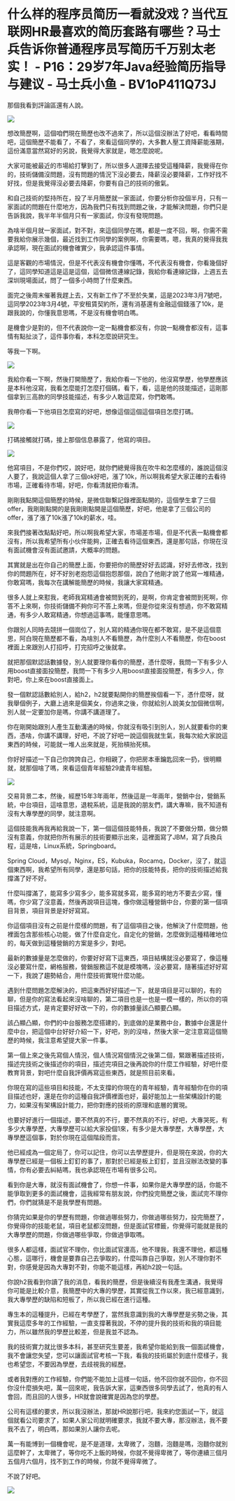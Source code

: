 # 什么样的程序员简历一看就没戏？当代互联网HR最喜欢的简历套路有哪些？马士兵告诉你普通程序员写简历千万别太老实！ - P16：29岁7年Java经验简历指导与建议 - 马士兵小鱼 - BV1oP411Q73J

那個我看到評論區還有人說。

![](img/b94c0eab1283a4685cee9a7d81186e5f_1.png)

想改簡歷啊，這個咱們現在簡歷也改不過來了，所以這個沒辦法了好吧，看看時間吧，這個簡歷不能看了，不看了，來看這個同學的，大多數人壓工資降薪能漲期，這份滿意當然寫好的另說，我覺得大家就是，嗯怎麼說呢。

大家可能被最近的市場給打擊到了，所以很多人選擇去接受這種降薪，我覺得在你的，技術儲備沒問題，沒有問題的情況下沒必要去，降薪沒必要降薪，工作好找不好找，但是我覺得沒必要去降薪，你要有自己的技術的傲氣。

和自己技術的堅持所在，投了半月簡歷就一家面試，你要分析你投個半月，只有一家面試的問題在什麼地方，因為我們只有找到問題之後，才能解決問題，你們只是告訴我說，我半年半個月只有一家面試，你沒有發現問題。

為啥半個月就一家面試，對不對，來這個同學在嗎，都是一度不回，啊，你需不需要我給你展示幾個，最近找到工作同學的案例啊，你需要嗎，嗯，我真的覺得我我承認啊，現在面試的機會確實少，我承認這件事情。

這是客觀的市場情況，但是不代表沒有機會你懂嗎，不代表沒有機會，你看幾個好了，這同學知道這是這是這個，這個微信連線記錄，我給你看連線記錄，上週五去深圳現場面試，問了一個多小時問了什麼東西。

面完之後周末催著我趕上去，又有新工作了不至於失業，這是2023年3月7號吧，這同學2023年3月4號，平安租賃契約所，還有消基還有金融這個錢漲了10k，是跟我說的，你懂我意思嗎，不是沒有機會明白嗎。

是機會少是對的，但不代表說你一定一點機會都沒有，你說一點機會都沒有，這事情有點扯淡了，這件事你看，本科怎麼說研究生。

等我一下啊。

![](img/b94c0eab1283a4685cee9a7d81186e5f_3.png)

我給你看一下啊，然後打開簡歷了，我給你看一下他的，他沒寫學歷，他學歷應該是本科他沒寫，我看怎麼能打怎麼打個碼，看下，看，這是他的技能描述，這剛那個拿到三高款的同學技能描述，有多少人敢這麼寫，你們敢嗎。

我帶你看一下他項目怎麼寫的好吧，想像這個這個這個項目怎麼打碼。

![](img/b94c0eab1283a4685cee9a7d81186e5f_5.png)

打碼接觸就打碼，接上那個信息暴露了，他寫的項目。

![](img/b94c0eab1283a4685cee9a7d81186e5f_7.png)

他寫項目，不是你們哎，說好吧，就你們總覺得我在吹牛和怎麼樣的，誰說這個沒人要了，我說這個人拿了三個ok好吧，漲了10k，所以啊我希望大家正確的去看待市場，正確看待市場，好吧，你看清就把你看清。

剛剛我點開這個簡歷的時候，是微信聯繫記錄裡面點開的，這個學生拿了三個offer，我剛剛點開的是我剛剛點開是這個簡歷，好吧，他是拿了三個公司的offer，漲了漲了10k漲了10k的薪水，哇。

來我們接著改點點好吧，所以啊我希望大家，市場差市場，但是不代表一點機會都沒有，所以我希望所有小伙伴能夠，正確去看待這個東西，還是那句話，你現在沒有面試機會沒有面試邀請，大概率的問題。

其實就是出在你自己的簡歷上面，你要把你的簡歷好好去認識，好好去修改，找到你的問題所在，好不好別老抱怨這個抱怨那個，說白了他剛才說了他寫一堆精通，你敢寫嗎，我每次在講解能簡歷的時候，我讓大家寫精通。

很多人就上來懟我，老師我寫精通會被問到死的，是啊，你肯定會被問到死啊，你答不上來啊，你技術儲備不夠你可不答上來嗎，但是你從來沒有想過，你不敢寫精通，有多少人敢寫精通，你想過這事嗎，能懂意思嗎。

你跟別人同時去競拼一個崗位了，別人寫的精通你現在都不敢寫，是不是這個意思，阿白現在簡歷都不看，為啥別人不看簡歷，為什麼別人不看簡歷，你在boost裡面上來跟別人打招呼，打完招呼之後就拿。

就把那個默認話數據發，別人就要理你看你的簡歷，憑什麼呀，我問一下有多少人用boost直接面投簡歷，我問一下有多少人用boost直接面投簡歷，有多少人，你對吧，你上來在boost直接面上。

發一個默認話數給別人，給h2，h2就要點開你的簡歷挨個看一下，憑什麼呀，就我舉個例子，大廳上過來是個美女，你過來之後，你就給別人說美女加個微信啊，別人就一定要加你是嗎，你講不講道理了。

你在剛開始跟別人產生互動溝通的時候，你就沒有吸引到別人，別人就要看你的東西，憑啥，你講不講理，好吧，不說了好吧一說這個我就生氣，我每次給大家說這東西的時候，可能就一堆人出來就是，死抬槓抬死槓。

你好好描述一下自己你誇誇自己，你相親了，你把房本車鑰匙回來一扔，很明顯就，就那個啥了嗎，來看這個青年經驗29歲青年經驗。

![](img/b94c0eab1283a4685cee9a7d81186e5f_9.png)

交易背景二本，然後，經歷15年3年兩年，然後這是一年兩年，營銷中台，營銷系統，中台項目，這啥意思，退稅系統，這是我說的朋友們，講大專嘛，我不知道有沒有大專學歷的同學，就注意啊。

這個技能我再我再給我說一下，第一個這個技能特長，我說了不要做分類，做分類沒有意義，你就把你所有展示的技術要顯示出來，這裡面寫了JBM，寫了兵換兵程，這是啥，Linux系統，Springboard。

Spring Cloud，Mysql，Nginx，ES，Kubuka，Rocamq，Docker，沒了，就這個東西啊，我希望所有同學，還是那句話，把你的技能特長，把你的技術描述給我撐滿了好不好。

什麼叫撐滿了，能寫多少寫多少，能多寫就多寫，能多寫的地方不要去少寫，懂嗎，你少寫了沒意義，然後再說項目這塊，像你做這種營銷中台，你要的第一個項目背景，項目背景是好好寫寫。

你這個項目沒有之前是什麼樣的問題，有了這個項目之後，他解決了什麼問題，他裡面包含那些核心功能，做了什麼自定化，自定化的營銷，怎麼做到這種精確地位的，每天做到這種營銷的方案是多少，對吧。

最新的數據量是怎麼做的，你要好好寫下這東西，項目結構就沒必要寫了，像這種沒必要寫什麼，網格服務，營銷服務這不就是模塊嗎，沒必要寫，隨著描述好好寫一下，我說了趨勢結合，用什麼技術實現什麼功能。

遇到什麼問題怎麼解決的，把這東西好好描述一下，就是項目是可以聊的，有的聊，但是你的寫法看起來沒啥聊的，第二項目也是一也是一模一樣的，所以你的項目描述方式，是肯定要好好改一下的，你的數據量該凸顯要凸顯。

該凸顯凸顯，你們的中台服務怎麼搭建的，到底做的是業務中台，數據中台還是什麼中台，把這個中台好好介紹一下，好吧，別的沒啥，然後大家一定注意寫這個簡歷的時候，我注意希望提大家一件事。

第一個上來之後先寫個人情況，個人情況寫個情況之後第二個，緊跟著描述技術，描述完技術之後描述你的項目，描述完項目之後再說你的什麼工作經驗，好吧什麼教育背景，對吧什麼自我評價再寫這些東西，就是照目前來看。

你現在寫的這些項目和技能，不太支撐的你現在的青年經驗，青年經驗你在你的項目描述也好，還是在你的這種自我評價裡面也好，最好能加上一些架構設計的能力，如果沒有架構設計能力，把你對應的技術的原理和底層的實現。

也要好好進行一個描述，要不然真的不行，要不然真的不行，好吧，大專哭死，有多少大專學歷，大專學歷可以給大家投個1來，有多少是大專學歷，大專學歷，大專學歷這個事，對於你現在這個階段而言。

他已經成為一個定局了，你可以記住，你可以去學歷提升，但是現在來說，你的大專學歷已經是一個板上釘釘的事了，那對於已經是板上釘釘，並且沒辦法改變的事情，你有必要去糾結嗎，我也承認現在市場有很多公司。

看到你是大專，就沒有面試機會了，你想一件事，如果你是大專學歷的話，你能不能爭取到更多的面試機會，這我經常有朋友說，你們投完簡歷之後，面試完不理你們，你們就猜是不是我學歷有問題。

你猜完如果是你的學歷有問題，你做過哪些努力，你做過哪些努力，投完簡歷了，你覺得你的技能老鼠，項目老鼠都沒問題，但是面試官標籤，你覺得可能就是我的大專學歷的問題，你做過哪些爭取，你做過爭取嗎。

很多人都這樣，面試官不理你，你比面試官還高，他不理我，我還不理他，都這種心態，這哪行，機會是要靠自己去爭取的，什麼叫靠自己爭取，別人不理你對不對，你感覺是因為大專對不對，你能不能這樣，再給h2說一句話。

你說h2我看到你讀了我的消息，看我的簡歷，但是後續沒有我產生溝通，我覺得你可能是比較介意，我簡歷中的大專的學歷，其實從我工作以來，我已經意識到，我大專學歷的缺陷和短板了，所以我已經在進行這種。

專生本的這種提升，已經在考學歷了，當然我意識到我的大專學歷是劣勢之後，其實我這麼多年的工作經驗，一直支撐著我說，不停的提升我的技術和我的項目能力，所以雖然我的學歷比較差，但是我並不認為。

我的技術實力就比很多本科，甚至研究生要差，我希望你能給到我一個面試機會，我不會讓您失望，您可以讓面試官考核一下我，看我的技術屬於到底什麼樣子，我也希望您，不要因為學歷，去歧視我的經歷。

或者我對應的工作經驗，你們能不能加上這樣一句話，他不回你就不回你，你不回你沒什麼損失吧，萬一回來呢，我告訴大家，這東西很多同學去試了，他真的有人會回，而且回的人很多，HR就會說確實是因為您的學歷。

公司有這樣的要求，所以我沒辦法，那就HR說那行吧，我來約您面試一下，就這個就看公司要求了，如果人家公司就明確要求，我就不要大專，那沒辦法，我不要我不去了，明白嗎，那如果別人讓你去呢。

萬一有能博到一個機會呢，是不是道理，太卑微了，泡麵，泡麵是嗎，泡麵你就別這麼幹了，太卑微了，等你吃不上飯的時候，你就不覺得卑微了，等你連續三個月五個月六個月，找不到工作的時候，你就不覺得卑微了。

不說了好吧。

![](img/b94c0eab1283a4685cee9a7d81186e5f_11.png)